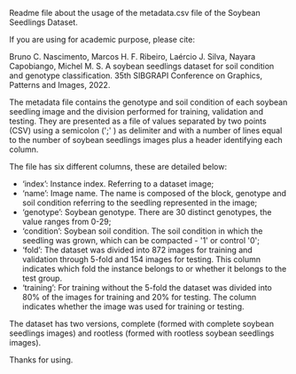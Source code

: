 Readme file about the usage of the metadata.csv file of the Soybean Seedlings Dataset.

If you are using for academic purpose, please cite:

Bruno C. Nascimento, Marcos H. F. Ribeiro, Laércio J. Silva, Nayara Capobiango, Michel M. S. A soybean seedlings dataset for soil condition and genotype classification. 35th SIBGRAPI Conference on Graphics, Patterns and Images, 2022.

The metadata file contains the genotype and soil condition of each soybean seedling image and the division performed for training, validation and testing. They are presented as a file of values separated by two points (CSV) using a semicolon (';' ) as delimiter and with a number of lines equal to the number of soybean seedlings images plus a header identifying each column.

The file has six different columns, these are detailed below:

- ‘index’: Instance index. Referring to a dataset image;
- ‘name’: Image name. The name is composed of the block, genotype and soil condition referring to the seedling represented in the image;
- ‘genotype’: Soybean genotype. There are 30 distinct genotypes, the value ranges from 0-29;
- ‘condition’: Soybean soil condition. The soil condition in which the seedling was grown, which can be compacted - '1' or control '0';
- ‘fold’: The dataset was divided into 872 images for training and validation through 5-fold and 154 images for testing. This column indicates which fold the instance belongs to or whether it belongs to the test group.
- ‘training’: For training without the 5-fold the dataset was divided into 80% of the images for training and 20% for testing. The column indicates whether the image was used for training or testing.

The dataset has two versions, complete (formed with complete soybean seedlings images) and rootless (formed with rootless soybean seedlings images).

Thanks for using.


